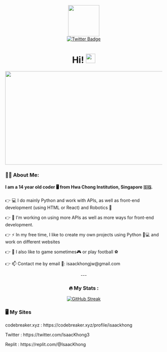 
<!--
**ISAACkhong/ISAACkhong** is a ✨ _special_ ✨ repository because its `README.md` (this file) appears on your GitHub profile.

Here are some ideas to get you started:

- 🔭 I’m currently working on ...
- 🌱 I’m currently learning ...
- 👯 I’m looking to collaborate on ...
- 🤔 I’m looking for help with ...
- 💬 Ask me about ...
- 📫 How to reach me: ...
- 😄 Pronouns: ...
- ⚡ Fun fact: ...
-->

<div id="gif" align="center">
  <img src="https://media.giphy.com/media/M9gbBd9nbDrOTu1Mqx/giphy.gif" width="100"/>

  <div id="badges">
    <a href="https://twitter.com/IsaacKhong3">
      <img source="https://img.shields.io/badge/Twitter-blue?style=for-the-badge&logo=twitter&logoColor=white" alt="Twitter Badge" />
    </a>
  </div>
  <div id="headingText">
    <img src="https://komarev.com/ghpvc/?username=yISAACkhong&style=flat-square&color=blue" alt=""/>
    <h1>
      Hi!
      <img src="https://media.giphy.com/media/hvRJCLFzcasrR4ia7z/giphy.gif" width="30px"/>
    </h1>
  </div>
<div align="center">
  <img src="https://media.giphy.com/media/dWesBcTLavkZuG35MI/giphy.gif" width="600" height="300"/>
  <div align="left">
    <h3> 👨‍💻 About Me: </h3>
    <h4> I am a 14 year old coder 🖥️ from Hwa Chong Institution, Singapore 🇸🇬. </h5>
    <p>👉 💻 I do mainly Python and work with APIs, as well as front-end development (using HTML or React) and Robotics 🔋</p>
    <p>👉 🌱 I'm working on using more APIs as well as more ways for front-end development.</p>
    <p>👉 ⚡️ In my free time, I like to create my own projects using Python 📱💻 and work on different websites </p>
    <p>👉 🔋 I also like to game sometimes🎮 or play football ⚽️ </p>
    <p>👉 📫 Contact me by email 📧: isaackhongjw@gmail.com</p>
    
    
  </div>
</div>
---

### :fire: My Stats :
[![GitHub Streak](http://github-readme-streak-stats.herokuapp.com?user=ISAACkhong&theme=dark&background=000000)](https://git.io/streak-stats)

<div class="mysites" align="left">
  <h3> 🖥️ My Sites </h3>
  <p> codebreaker.xyz : https://codebreaker.xyz/profile/isaackhong </p>
  <p> Twitter : https://twitter.com/IsaacKhong3 </p>
  <p> Replit : https://replit.com/@IsaacKhong </p>
